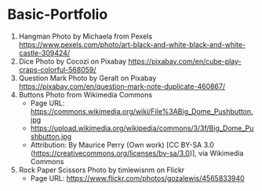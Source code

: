 # Basic-Portfolio

1. Hangman Photo by Michaela from Pexels https://www.pexels.com/photo/art-black-and-white-black-and-white-castle-309424/
2. Dice Photo by Cocozi on Pixabay https://pixabay.com/en/cube-play-craps-colorful-568059/
3. Question Mark Photo by Geralt on Pixabay https://pixabay.com/en/question-mark-note-duplicate-460867/
4. Buttons Photo from Wikimedia Commons
   * Page URL: https://commons.wikimedia.org/wiki/File%3ABig_Dome_Pushbutton.jpg
   * https://upload.wikimedia.org/wikipedia/commons/3/3f/Big_Dome_Pushbutton.jpg
   * Attribution: By Maurice Perry (Own work) [CC BY-SA 3.0 (https://creativecommons.org/licenses/by-sa/3.0)], via Wikimedia Commons
5. Rock Paper Scissors Photo by timlewisnm on Flickr
    * Page URL: https://www.flickr.com/photos/gozalewis/4565833940

